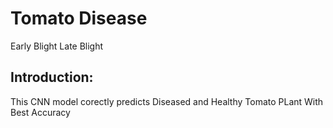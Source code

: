 # Tomato Disease
Early Blight
Late Blight
 ## Introduction:
 This CNN model corectly predicts Diseased and Healthy Tomato PLant With Best Accuracy